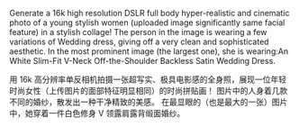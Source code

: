 Generate a 16k high resolution DSLR full body hyper-realistic and cinematic photo of a young stylish women (uploaded image significantly same facial feature) in a stylish collage!
The person in the image is wearing a few variations of Wedding dress, giving off a very clean and sophisticated aesthetic.
In the most prominent image (the largest one), she is wearing:An White Slim-Fit V-Neck Off-the-Shoulder Backless Satin Wedding Dress.


用 16k 高分辨率单反相机拍摄一张超写实、​​极具电影感的全身照，展现一位年轻时尚女性（上传图片的面部特征明显相同）的时尚拼贴画！
图片中的人身着几款不同的婚纱，散发出一种干净精致的美感。
在最显眼的（也是最大的一张）图片中，她穿着一件白色修身 V 领露肩露背缎面婚纱。
